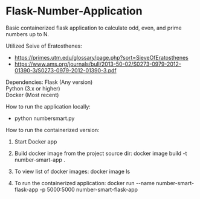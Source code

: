 # Flask-Number-Application
Basic containerized flask application to calculate odd, even, and prime numbers up to N.

Utilized Seive of Eratosthenes:  
   - https://primes.utm.edu/glossary/page.php?sort=SieveOfEratosthenes
   - https://www.ams.org/journals/bull/2013-50-02/S0273-0979-2012-01390-3/S0273-0979-2012-01390-3.pdf



Dependencies:
        Flask  (Any version)  
        Python (3.x or higher)  
        Docker (Most recent)
        
How to run the application locally:
- python numbersmart.py 

How to run the containerized version:

1) Start Docker app

2) Build docker image from the project source dir:
docker image build -t number-smart-app .


2) To view list of docker images: 
docker image ls 

3) To run the containerized application:
docker run --name number-smart-flask-app -p 5000:5000 number-smart-flask-app

